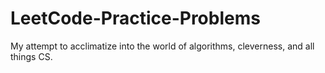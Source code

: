 # LeetCode-Practice-Problems
My attempt to acclimatize into the world of algorithms, cleverness, and all things CS.
